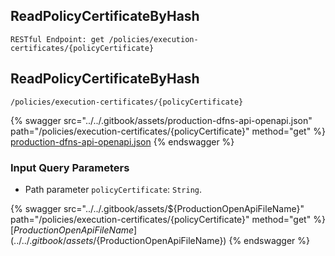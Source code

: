 
## ReadPolicyCertificateByHash
`RESTful Endpoint: get /policies/execution-certificates/{policyCertificate}`


## ReadPolicyCertificateByHash
`/policies/execution-certificates/{policyCertificate}`



{% swagger src="../../.gitbook/assets/production-dfns-api-openapi.json" path="/policies/execution-certificates/{policyCertificate}" method="get" %}
[production-dfns-api-openapi.json](../../.gitbook/assets/production-dfns-api-openapi.json)
{% endswagger %}


### Input Query Parameters
* Path parameter `policyCertificate`: `String`.  
  


{% swagger src="../../.gitbook/assets/${ProductionOpenApiFileName}" path="/policies/execution-certificates/{policyCertificate}" method="get" %}
[${ProductionOpenApiFileName}](../../.gitbook/assets/${ProductionOpenApiFileName})
{% endswagger %}
